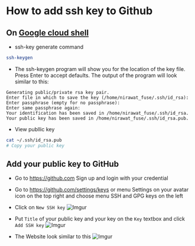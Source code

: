 # How to add ssh key to Github
##  On [Google cloud shell](https://shell.cloud.google.com/?hl=en_US&fromcloudshell=true&show=terminal#id=I0_1615464799627&_gfid=I0_1615464799627&parent=https://console.cloud.google.com&pfname=&rpctoken=42806127)
* ssh-key generate command
```bash
ssh-keygen 
```
* The ssh-keygen program will show you for the location of the key file. Press Enter to accept defaults. The output of the program will look similar to this:
```
Generating public/private rsa key pair.
Enter file in which to save the key (/home/nirawat_fuse/.ssh/id_rsa): 
Enter passphrase (empty for no passphrase):
Enter same passphrase again:
Your identification has been saved in /home/nirawat_fuse/.ssh/id_rsa.
Your public key has been saved in /home/nirawat_fuse/.ssh/id_rsa.pub.
```
* View publlic key
```bash
cat ~/.ssh/id_rsa.pub
# Copy your public key
```
## Add your public key to GitHub
* Go to <https://github.com> Sign up and login with your credential
* Go to <https://github.com/settings/keys> or menu Settings on your avatar icon on the top right and choose menu SSH and GPG keys on the left
* Click on `New SSH key`
![Imgur](https://i.imgur.com/vvz54U8.png)

* Put `Title` of your public key and your key on the `Key` textbox and click `Add SSH key`
![Imgur](https://i.imgur.com/JJ5Ybxe.png)

* The Website look similar to this
![Imgur](https://i.imgur.com/pfWeJ2y.png)